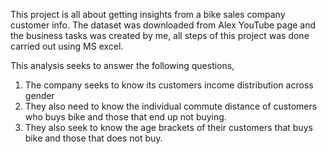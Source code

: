 This project is all about getting insights from a bike sales company customer info. The dataset was downloaded from Alex YouTube page and the business tasks was created by me, all steps of this project was done carried out using MS excel.

This analysis seeks to answer the following questions,
1.	The company seeks to know its customers income distribution across gender
2.	They also need to know the individual commute distance of customers who buys bike and those that end up not buying.
3.	They also seek to know the age brackets of their customers that buys bike and those that does not buy.
